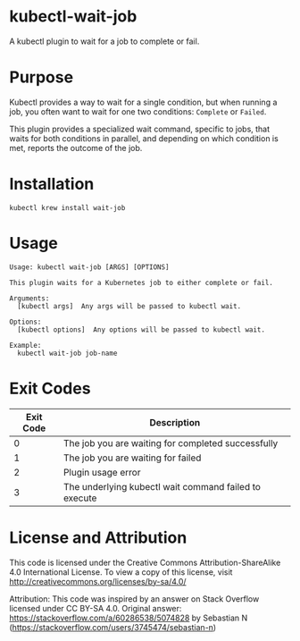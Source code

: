 # kubectl-wait-job

A kubectl plugin to wait for a job to complete or fail.

# Purpose

Kubectl provides a way to wait for a single condition, but when running a job, you often want to wait for one two conditions: `Complete` or `Failed`.

This plugin provides a specialized wait command, specific to jobs, that waits for both conditions in parallel, and depending on which condition is met, reports the outcome of the job.

# Installation

```
kubectl krew install wait-job
```

# Usage

```
Usage: kubectl wait-job [ARGS] [OPTIONS]

This plugin waits for a Kubernetes job to either complete or fail.

Arguments:
  [kubectl args]  Any args will be passed to kubectl wait.

Options:
  [kubectl options]  Any options will be passed to kubectl wait.

Example:
  kubectl wait-job job-name
```

# Exit Codes

| Exit Code | Description |
|---|---|
| 0 | The job you are waiting for completed successfully |
| 1 | The job you are waiting for failed |
| 2 | Plugin usage error |
| 3 | The underlying kubectl wait command failed to execute |

# License and Attribution

This code is licensed under the Creative Commons Attribution-ShareAlike 4.0 International License.
To view a copy of this license, visit http://creativecommons.org/licenses/by-sa/4.0/

Attribution: This code was inspired by an answer on Stack Overflow licensed under CC BY-SA 4.0.
Original answer: https://stackoverflow.com/a/60286538/5074828 by Sebastian N (https://stackoverflow.com/users/3745474/sebastian-n)
